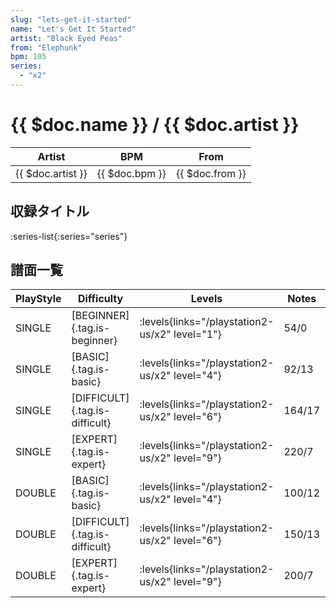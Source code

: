 ```yaml
---
slug: "lets-get-it-started"
name: "Let's Get It Started"
artist: "Black Eyed Peas"
from: "Elephunk"
bpm: 105
series:
  - "x2"
---
```


# {{ $doc.name }} / {{ $doc.artist }}

|Artist|BPM|From|
|------|---|----|
|{{ $doc.artist }}|{{ $doc.bpm }}|{{ $doc.from }}|

## 収録タイトル

:series-list{:series="series"}

## 譜面一覧

|PlayStyle|Difficulty|Levels|Notes|Movie|
|---------|----------|------|-----|-----|
|SINGLE|[BEGINNER]{.tag.is-beginner}|<div class="field is-grouped is-grouped-multiline"> :levels{links="/playstation2-us/x2" level="1"}</div>|54/0||
|SINGLE|[BASIC]{.tag.is-basic}|<div class="field is-grouped is-grouped-multiline"> :levels{links="/playstation2-us/x2" level="4"}</div>|92/13||
|SINGLE|[DIFFICULT]{.tag.is-difficult}|<div class="field is-grouped is-grouped-multiline"> :levels{links="/playstation2-us/x2" level="6"}</div>|164/17||
|SINGLE|[EXPERT]{.tag.is-expert}|<div class="field is-grouped is-grouped-multiline"> :levels{links="/playstation2-us/x2" level="9"}</div>|220/7||
|DOUBLE|[BASIC]{.tag.is-basic}|<div class="field is-grouped is-grouped-multiline"> :levels{links="/playstation2-us/x2" level="4"}</div>|100/12||
|DOUBLE|[DIFFICULT]{.tag.is-difficult}|<div class="field is-grouped is-grouped-multiline"> :levels{links="/playstation2-us/x2" level="6"}</div>|150/13||
|DOUBLE|[EXPERT]{.tag.is-expert}|<div class="field is-grouped is-grouped-multiline"> :levels{links="/playstation2-us/x2" level="9"}</div>|200/7||

